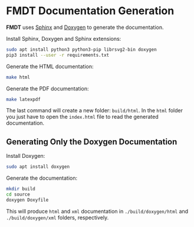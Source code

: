 # FMDT Documentation Generation

**FMDT** uses [Sphinx](http://www.sphinx-doc.org) and [Doxygen](http://www.doxygen.nl/) to generate the documentation.

Install Sphinx, Doxygen and Sphinx extensions:

```bash
sudo apt install python3 python3-pip librsvg2-bin doxygen
pip3 install --user -r requirements.txt
```

Generate the HTML documentation:

```bash
make html
```

Generate the PDF documentation:

```bash
make latexpdf
```

The last command will create a new folder: `build/html`.
In the `html` folder you just have to open the `index.html` file to read the generated documentation.

## Generating **Only** the Doxygen Documentation

Install Doxygen:

```bash
sudo apt install doxygen
```

Generate the documentation:

```bash
mkdir build
cd source
doxygen Doxyfile
```

This will produce `html` and `xml` documentation in `./build/doxygen/html` and 
`./build/doxygen/xml` folders, respectively.

